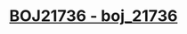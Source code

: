 # [BOJ21736 - boj_21736](https://www.acmicpc.net/problem/21736)
<!--tags: bfs, dfs, graph, traversal-->
